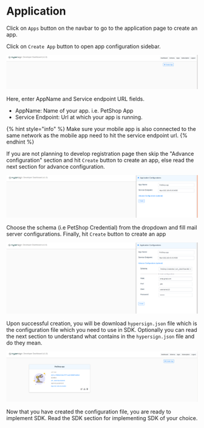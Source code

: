 # Application

Click on `Apps` button on the navbar to go to the application page to create an app.

Click on `Create App` button to open app configuration sidebar.

![](<../../.gitbook/assets/image (23).png>)

Here, enter AppName and Service endpoint URL fields.

* AppName: Name of your app. i.e. PetShop App
* Service Endpoint: Url at which your app is running.

{% hint style="info" %}
Make sure your mobile app is also connected to the same network as the mobile app need to hit the service endpoint url.
{% endhint %}

If you are not planning to develop registration page then skip the "Advance configuration" section and hit `Create` button to create an app, else read the next section for advance configuration.

![Basic app configuration](<../../.gitbook/assets/image (21).png>)

Choose the schema (i.e PetShop Credential) from the dropdown and fill mail server configurations. Finally, hit `Create` button to create an app

![Optional advance app configuration](<../../.gitbook/assets/image (22).png>)

Upon successful creation, you will be download `hypersign.json` file which is the configuration file which you need to use in SDK. Optionally you can read the next section to understand what contains in the `hypersign.json` file and do they mean.

![](<../../.gitbook/assets/image (26).png>)

Now that you have created the configuration file, you are ready to implement SDK. Read the SDK section for implementing SDK of your choice.
